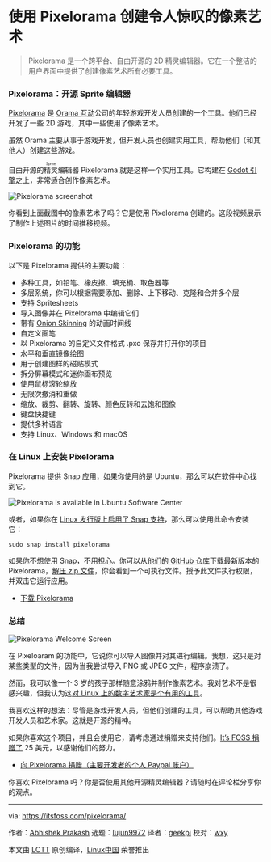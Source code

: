 [#]: collector: (lujun9972)
[#]: translator: (geekpi)
[#]: reviewer: (wxy)
[#]: publisher: (wxy)
[#]: url: (https://linux.cn/article-12173-1.html)
[#]: subject: (Create Stunning Pixel Art With Free and Open Source Editor Pixelorama)
[#]: via: (https://itsfoss.com/pixelorama/)
[#]: author: (Abhishek Prakash https://itsfoss.com/author/abhishek/)

使用 Pixelorama 创建令人惊叹的像素艺术
======

> Pixelorama 是一个跨平台、自由开源的 2D 精灵编辑器。它在一个整洁的用户界面中提供了创建像素艺术所有必要工具。

### Pixelorama：开源 Sprite 编辑器

[Pixelorama][1] 是 [Orama 互动][2]公司的年轻游戏开发人员创建的一个工具。他们已经开发了一些 2D 游戏，其中一些使用了像素艺术。

虽然 Orama 主要从事于游戏开发，但开发人员也创建实用工具，帮助他们（和其他人）创建这些游戏。

自由开源的<ruby>精灵<rt>Sprite</rt></ruby>编辑器 Pixelorama 就是这样一个实用工具。它构建在 [Godot 引擎][3]之上，非常适合创作像素艺术。

![Pixelorama screenshot][4]

你看到上面截图中的像素艺术了吗？它是使用 Pixelorama 创建的。这段视频展示了制作上述图片的时间推移视频。

### Pixelorama 的功能

以下是 Pixelorama 提供的主要功能：

  * 多种工具，如铅笔、橡皮擦、填充桶、取色器等
  * 多层系统，你可以根据需要添加、删除、上下移动、克隆和合并多个层
  * 支持 Spritesheets
  * 导入图像并在 Pixelorama 中编辑它们
  * 带有 [Onion Skinning][5] 的动画时间线
  * 自定义画笔
  * 以 Pixelorama 的自定义文件格式 .pxo 保存并打开你的项目
  * 水平和垂直镜像绘图
  * 用于创建图样的磁贴模式
  * 拆分屏幕模式和迷你画布预览
  * 使用鼠标滚轮缩放
  * 无限次撤消和重做
  * 缩放、裁剪、翻转、旋转、颜色反转和去饱和图像
  * 键盘快捷键
  * 提供多种语言
  * 支持 Linux、Windows 和 macOS

### 在 Linux 上安装 Pixelorama

Pixelorama 提供 Snap 应用，如果你使用的是 Ubuntu，那么可以在软件中心找到它。

![Pixelorama is available in Ubuntu Software Center][6]

或者，如果你在 [Linux 发行版上启用了 Snap 支持][7]，那么可以使用此命令安装它：

```
sudo snap install pixelorama
```

如果你不想使用 Snap，不用担心。你可以从[他们的 GitHub 仓库][8]下载最新版本的 Pixelorama，[解压 zip 文件][9]，你会看到一个可执行文件。授予此文件执行权限，并双击它运行应用。

- [下载 Pixelorama][10]

### 总结

![Pixelorama Welcome Screen][11]

在 Pixeloaram 的功能中，它说你可以导入图像并对其进行编辑。我想，这只是对某些类型的文件，因为当我尝试导入 PNG 或 JPEG 文件，程序崩溃了。

然而，我可以像一个 3 岁的孩子那样随意涂鸦并制作像素艺术。我对艺术不是很感兴趣，但我认为这[对 Linux 上的数字艺术家是个有用的工具][12]。

我喜欢这样的想法：尽管是游戏开发人员，但他们创建的工具，可以帮助其他游戏开发人员和艺术家。这就是开源的精神。

如果你喜欢这个项目，并且会使用它，请考虑通过捐赠来支持他们。[It’s FOSS 捐赠了][13] 25 美元，以感谢他们的努力。

- [向 Pixelorama 捐赠（主要开发者的个人 Paypal 账户）][14]

你喜欢 Pixelorama 吗？你是否使用其他开源精灵编辑器？请随时在评论栏分享你的观点。

--------------------------------------------------------------------------------
via: https://itsfoss.com/pixelorama/

作者：[Abhishek Prakash][a]
选题：[lujun9972][b]
译者：[geekpi](https://github.com/geekpi)
校对：[wxy](https://github.com/wxy)

本文由 [LCTT](https://github.com/LCTT/TranslateProject) 原创编译，[Linux中国](https://linux.cn/) 荣誉推出

[a]: https://itsfoss.com/author/abhishek/
[b]: https://github.com/lujun9972
[1]: https://www.orama-interactive.com/pixelorama
[2]: https://www.orama-interactive.com/
[3]: https://godotengine.org/
[4]: https://i1.wp.com/itsfoss.com/wp-content/uploads/2020/03/pixelorama-v6.jpg?ssl=1
[5]: https://en.wikipedia.org/wiki/Onion_skinning
[6]: https://i0.wp.com/itsfoss.com/wp-content/uploads/2020/03/pixelorama-ubuntu-software-center.jpg?ssl=1
[7]: https://itsfoss.com/install-snap-linux/
[8]: https://github.com/Orama-Interactive/Pixelorama
[9]: https://itsfoss.com/unzip-linux/
[10]: https://github.com/Orama-Interactive/Pixelorama/releases
[11]: https://i1.wp.com/itsfoss.com/wp-content/uploads/2020/03/pixelorama.jpg?ssl=1
[12]: https://itsfoss.com/best-linux-graphic-design-software/
[13]: https://itsfoss.com/donations-foss/
[14]: https://www.paypal.me/erevos
